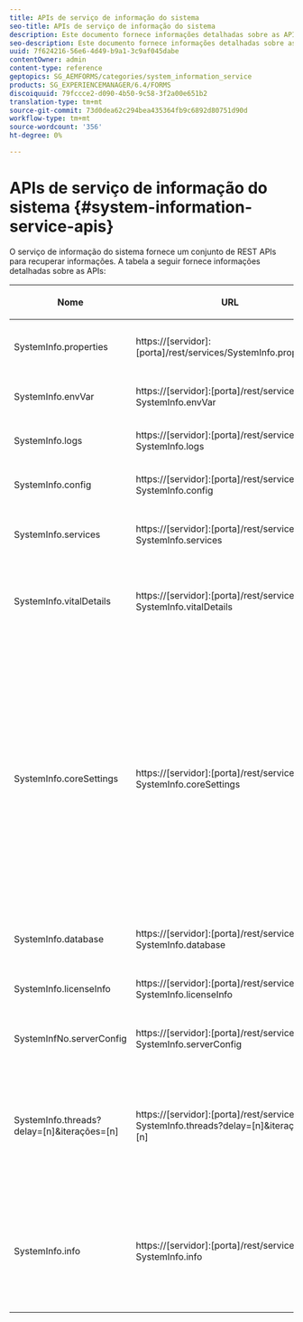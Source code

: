 ```yaml
---
title: APIs de serviço de informação do sistema
seo-title: APIs de serviço de informação do sistema
description: Este documento fornece informações detalhadas sobre as APIs fornecidas pelo serviço de informação do sistema.
seo-description: Este documento fornece informações detalhadas sobre as APIs fornecidas pelo serviço de informação do sistema.
uuid: 7f624216-56e6-4d49-b9a1-3c9af045dabe
contentOwner: admin
content-type: reference
geptopics: SG_AEMFORMS/categories/system_information_service
products: SG_EXPERIENCEMANAGER/6.4/FORMS
discoiquuid: 79fccce2-d090-4b50-9c58-3f2a00e651b2
translation-type: tm+mt
source-git-commit: 73d0dea62c294bea435364fb9c6892d80751d90d
workflow-type: tm+mt
source-wordcount: '356'
ht-degree: 0%

---
```



# APIs de serviço de informação do sistema {#system-information-service-apis}

O serviço de informação do sistema fornece um conjunto de REST APIs para recuperar informações. A tabela a seguir fornece informações detalhadas sobre as APIs:

<table>
 <thead>
  <tr>
   <th><p>Nome</p></th> 
   <th><p>URL</p></th> 
   <th><p>Descrição</p></th> 
  </tr> 
 </thead> 
 <tbody>
  <tr>
   <td><p>SystemInfo.properties</p></td> 
   <td><p>https://[servidor]:[porta]/rest/services/SystemInfo.properties`</p></td> 
   <td><p>Esta API é um invólucro para <a href="https://docs.oracle.com/javase/6/docs/api/java/lang/System.html#getProperties()">system.getProperties</a> API Java. Ele recupera a configuração do ambiente ativo atual. </p></td> 
  </tr> 
  <tr>
   <td><p>SystemInfo.envVar</p></td> 
   <td><p>https://[servidor]:[porta]/rest/services/ SystemInfo.envVar</p></td> 
   <td><p>Recupera todas as variáveis de ambiente do sistema operacional host. </p></td> 
  </tr> 
  <tr>
   <td><p>SystemInfo.logs</p></td> 
   <td><p>https://[servidor]:[porta]/rest/services/ SystemInfo.logs</p></td> 
   <td><p>Faz o download de um arquivo zip que contém registros do servidor de aplicativos. </p></td> 
  </tr> 
  <tr>
   <td><p>SystemInfo.config</p></td> 
   <td><p>https://[servidor]:[porta]/rest/services/ SystemInfo.config</p></td> 
   <td><p>Recupera todo o conteúdo do arquivo config.xml. </p></td> 
  </tr> 
  <tr>
   <td><p>SystemInfo.services</p></td> 
   <td><p>https://[servidor]:[porta]/rest/services/ SystemInfo.services</p></td> 
   <td><p>Recupera os parâmetros de status e configuração dos serviços de formulários AEM.</p></td> 
  </tr> 
  <tr>
   <td><p>SystemInfo.vitalDetails</p></td> 
   <td><p>https://[servidor]:[porta]/rest/services/ SystemInfo.vitalDetails</p></td> 
   <td><p>Recupera o tempo de atividade do servidor, argumentos JVM, memória do sistema, tamanho do heap, nome do sistema operacional, número de threads ativos e contagem de threads. </p></td> 
  </tr> 
  <tr>
   <td><p>SystemInfo.coreSettings</p></td> 
   <td><p>https://[servidor]:[porta]/rest/services/ SystemInfo.coreSettings</p></td> 
   <td><p>Recupera valores das seguintes propriedades:</p>
    <ul>
     <li><p>AdobeTempDir</p></li>
     <li><p>AdobeServerFontDir</p></li>
     <li><p>CustomerFontDir</p></li>
     <li><p>GlobalDocumentStorageRootDir</p></li>
     <li><p>DefaultDocumentMaxInlineSize</p></li>
     <li><p>DefaultDocumentDispTimeout</p></li>
     <li><p>EnableDocumentDBStorage</p></li>
     <li><p>GlobalDocumentStorageUseNetworkShare</p></li>
     <li><p>EnableFIPS</p></li>
     <li><p>EnableWSDL</p></li>
     <li><p>DataServicesConfigFile </p></li>
     <li><p>EnableRDS</p></li>
    </ul><p></p></td> 
  </tr> 
  <tr>
   <td><p>SystemInfo.database</p></td> 
   <td><p>https://[servidor]:[porta]/rest/services/ SystemInfo.database</p></td> 
   <td><p>Recupera informações detalhadas sobre o banco de dados.</p></td> 
  </tr> 
  <tr>
   <td><p>SystemInfo.licenseInfo</p></td> 
   <td><p>https://[servidor]:[porta]/rest/services/ SystemInfo.licenseInfo</p></td> 
   <td><p>Recupera as informações de versão e licença dos componentes de formulários AEM instalados. </p></td> 
  </tr> 
  <tr>
   <td><p>SystemInfNo.serverConfig</p></td> 
   <td><p>https://[servidor]:[porta]/rest/services/ SystemInfo.serverConfig</p></td> 
   <td><p>Faz o download de arquivos de configuração do servidor de aplicativos host. </p></td> 
  </tr> 
  <tr>
   <td><p>SystemInfo.threads?delay=[n]&amp;iterações=[n]</p></td> 
   <td><p>https://[servidor]:[porta]/rest/services/ SystemInfo.threads?delay=[n]&amp;iterações=[n]</p></td> 
   <td><p>Recupera a contagem e o rastreamento de empilhamento de threads ativos. Ele aceita os seguintes parâmetros:</p>
    <ul>
     <li><p>iterações= [n]: Especifica a contagem de iterações. Substitua n por um número. </p></li>
     <li><p>Atraso= [n]: Especifica o número de milissegundos a aguardar antes de iniciar a próxima iteração. </p></li>
    </ul><p></p></td> 
  </tr> 
  <tr>
   <td><p>SystemInfo.info</p></td> 
   <td><p>https://[servidor]:[porta]/rest/services/ SystemInfo.info</p></td> 
   <td><p>Essa API é um invólucro para todas as APIs de serviço de informação do sistema. Internamente, ele executa todas as APIs de informações do sistema e baixa informações em formato zip. </p><p><i><strong>observação</strong>: O SystemInfo.info não fornece rastreamento de contagem e empilhamento de threads ativos. </i></p></td> 
  </tr> 
 </tbody> 
</table>

